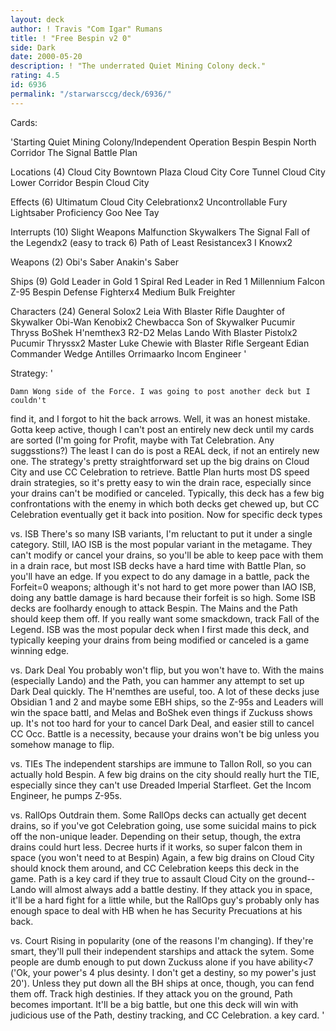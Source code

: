 ```yaml
---
layout: deck
author: ! Travis "Com Igar" Rumans
title: ! "Free Bespin v2 0"
side: Dark
date: 2000-05-20
description: ! "The underrated Quiet Mining Colony deck."
rating: 4.5
id: 6936
permalink: "/starwarsccg/deck/6936/"
---
```

Cards: 

'Starting
Quiet Mining Colony/Independent Operation
Bespin
Bespin North Corridor
The Signal
Battle Plan

Locations (4)
Cloud City Bowntown Plaza
Cloud City Core Tunnel
Cloud City Lower Corridor
Bespin Cloud City

Effects (6)
Ultimatum
Cloud City Celebrationx2
Uncontrollable Fury
Lightsaber Proficiency
Goo Nee Tay

Interrupts (10)
Slight Weapons Malfunction
Skywalkers
The Signal
Fall of the Legendx2 (easy to track 6)
Path of Least Resistancex3
I Knowx2

Weapons (2)
Obi's Saber
Anakin's Saber

Ships (9)
Gold Leader in Gold 1
Spiral
Red Leader in Red 1
Millennium Falcon
Z-95 Bespin Defense Fighterx4
Medium Bulk Freighter

Characters (24)
General Solox2
Leia With Blaster Rifle
Daughter of Skywalker
Obi-Wan Kenobix2
Chewbacca
Son of Skywalker
Pucumir Thryss
BoShek
H'nemthex3
R2-D2
Melas
Lando With Blaster Pistolx2
Pucumir Thryssx2
Master Luke
Chewie with Blaster Rifle
Sergeant Edian
Commander Wedge Antilles
Orrimaarko
Incom Engineer
'

Strategy: '

	Damn Wong side of the Force. I was going to post another deck but I couldn't
find it, and I forgot to hit the back arrows. Well, it was an honest mistake.
		Gotta keep active, though I can't post an entirely
new deck until my cards are sorted (I'm going for Profit, maybe with
Tat Celebration. Any suggsstions?) The least I can do is post a REAL deck,
if not an entirely new one.
	The strategy's pretty straightforward set up the big drains on
Cloud City and use CC Celebration to retrieve. Battle Plan hurts most
DS speed drain strategies, so it's pretty easy to win the drain race,
especially since your drains can't be modified or canceled. Typically,
this deck has a few big confrontations with the enemy in which both decks
get chewed up, but CC Celebration eventually get it back into position.
	Now for specific deck types

vs. ISB
	There's so many ISB variants, I'm reluctant to put it under a single
category. Still, IAO ISB is the most popular variant in the metagame.
They can't modify or cancel your drains, so you'll be able to keep pace
with them in a drain race, but most ISB decks have a hard time with
Battle Plan, so you'll have an edge. If you expect to do any damage in
a battle, pack the Forfeit=0 weapons; although it's not hard to get more
power than IAO ISB, doing any battle damage is hard because their forfeit is so
high.
	Some ISB decks are foolhardy enough to attack Bespin. The Mains and the Path
should keep them off. If you really want some smackdown, track Fall of the Legend.
	ISB was the most popular deck when I first made this deck, and typically
keeping your drains from being modified or canceled is a game winning
edge.

vs. Dark Deal
	You probably won't flip, but you won't have to. With the mains (especially Lando)
and the Path, you can hammer any attempt to set up Dark Deal quickly. The H'nemthes
are useful, too. A lot of these decks juse Obsidian 1 and 2 and maybe some EBH ships,
so the Z-95s and Leaders will win the space battl, and Melas and BoShek even things
if Zuckuss shows up.
	It's not too hard for your to cancel Dark Deal, and easier still to cancel CC Occ.
Battle is a necessity, because your drains won't be big unless you somehow manage to flip.

vs. TIEs
	The independent starships are immune to Tallon Roll, so you can actually hold Bespin.
A few big drains on the city should really hurt the TIE, especially since they can't use
Dreaded Imperial Starfleet.
	Get the Incom Engineer, he pumps Z-95s.

vs. RallOps
	Outdrain them. Some RallOps decks can actually get decent drains, so if you've got
Celebration going, use some suicidal mains to pick off the non-unique leader. Depending
on their setup, though, the extra drains could hurt less.
	Decree hurts if it works, so super falcon them in space (you won't need to at Bespin)
Again, a few big drains on Cloud City should knock them around, and CC Celebration keeps
this deck in the game. Path is a key card if they true to assault Cloud City on the ground--
Lando will almost always add a battle destiny. If they attack you in space, it'll be a hard fight for
a little while, but the RallOps guy's probably only has enough space to deal with HB when he has
Security Precuations at his back.

vs. Court
	Rising in popularity (one of the reasons I'm changing).
	If they're smart, they'll pull their independent starships and attack the sytem.
Some people are dumb enough to put down Zuckuss alone if you have ability<7 ('Ok, your power's
4 plus desinty. I don't get a destiny, so my power's just 20'). Unless they put down all
the BH ships at once, though, you can fend them off. Track high destinies.
	 If they attack you on the ground, Path becomes important. It'll be a big battle, but one
this deck will win with judicious use of the Path, destiny tracking, and CC Celebration.
a key card.  '
